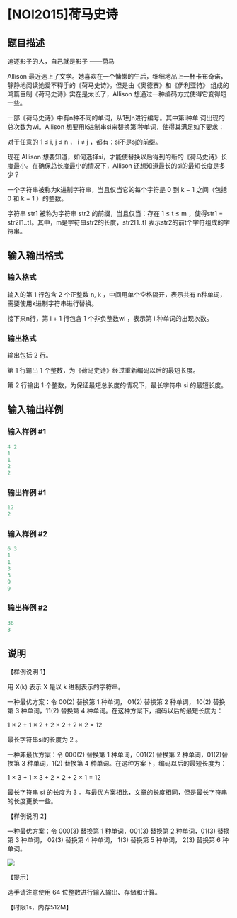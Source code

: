 # [NOI2015]荷马史诗

## 题目描述

追逐影子的人，自己就是影子 ——荷马

Allison 最近迷上了文学。她喜欢在一个慵懒的午后，细细地品上一杯卡布奇诺，静静地阅读她爱不释手的《荷马史诗》。但是由《奥德赛》和《伊利亚特》 组成的鸿篇巨制《荷马史诗》实在是太长了，Allison 想通过一种编码方式使得它变得短一些。

一部《荷马史诗》中有n种不同的单词，从1到n进行编号。其中第i种单 词出现的总次数为wi。Allison 想要用k进制串si来替换第i种单词，使得其满足如下要求：

对于任意的 1 ≤ i, j ≤ n ， i ≠ j ，都有：si不是sj的前缀。

现在 Allison 想要知道，如何选择si，才能使替换以后得到的新的《荷马史诗》长度最小。在确保总长度最小的情况下，Allison 还想知道最长的si的最短长度是多少？

一个字符串被称为k进制字符串，当且仅当它的每个字符是 0 到 k − 1 之间（包括 0 和 k − 1 ）的整数。

字符串 str1 被称为字符串 str2 的前缀，当且仅当：存在 1 ≤ t ≤ m ，使得str1 = str2[1..t]。其中，m是字符串str2的长度，str2[1..t] 表示str2的前t个字符组成的字符串。

## 输入输出格式

### 输入格式

输入的第 1 行包含 2 个正整数 n, k ，中间用单个空格隔开，表示共有 n种单词，需要使用k进制字符串进行替换。

接下来n行，第 i + 1 行包含 1 个非负整数wi ，表示第 i 种单词的出现次数。

### 输出格式

输出包括 2 行。

第 1 行输出 1 个整数，为《荷马史诗》经过重新编码以后的最短长度。

第 2 行输出 1 个整数，为保证最短总长度的情况下，最长字符串 si 的最短长度。

## 输入输出样例

### 输入样例 #1

```cpp
4 2
1
1
2
2

```
### 输出样例 #1

```cpp
12
2
```


### 输入样例 #2

```cpp
6 3
1
1
3
3
9
9

```
### 输出样例 #2

```cpp
36
3

```
## 说明

【样例说明 1】

用 X(k) 表示 X 是以 k 进制表示的字符串。

一种最优方案：令 00(2) 替换第 1 种单词， 01(2) 替换第 2 种单词， 10(2) 替换第 3 种单词，11(2) 替换第 4 种单词。在这种方案下，编码以后的最短长度为：

1 × 2 + 1 × 2 + 2 × 2 + 2 × 2 = 12

最长字符串si的长度为 2 。

一种非最优方案：令 000(2) 替换第 1 种单词，001(2) 替换第 2 种单词，01(2)替换第 3 种单词，1(2) 替换第 4 种单词。在这种方案下，编码以后的最短长度为：

1 × 3 + 1 × 3 + 2 × 2 + 2 × 1 = 12

最长字符串 si 的长度为 3 。与最优方案相比，文章的长度相同，但是最长字符串的长度更长一些。

【样例说明 2】

一种最优方案：令 000(3) 替换第 1 种单词，001(3) 替换第 2 种单词，01(3) 替换第 3 种单词， 02(3) 替换第 4 种单词， 1(3) 替换第 5 种单词， 2(3) 替换第 6 种单词。

![](https://cdn.luogu.com.cn/upload/pic/1507.png)

【提示】

选手请注意使用 64 位整数进行输入输出、存储和计算。

【时限1s，内存512M】

